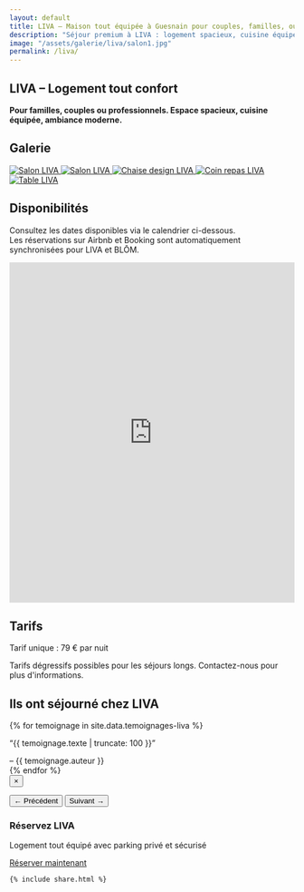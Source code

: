 ```yaml
---
layout: default
title: LIVA – Maison tout équipée à Guesnain pour couples, familles, ou dans le cadre d'une activité pro
description: "Séjour premium à LIVA : logement spacieux, cuisine équipée, parking privé et securisée."
image: "/assets/galerie/liva/salon1.jpg"
permalink: /liva/
---
```



<div class="bg-gray-100 min-h-screen px-6 py-8 text-center flex flex-col">

  <!-- SECTION ACCUEIL -->
  <section id="accueil" class="mb-12 max-w-3xl mx-auto">
    <h1 class="text-5xl font-extrabold mb-6 text-gray-900">LIVA – Logement tout confort</h1>
    <p class="text-xl text-gray-800 max-w-xl mx-auto">
      <strong>
        Pour familles, couples ou professionnels. Espace spacieux, cuisine équipée, ambiance moderne.
      </strong>
    </p>
  </section>

  <!-- SECTION GALERIE -->
  <section id="galerie" class="mb-12 max-w-5xl mx-auto">
    <h2 class="text-3xl font-semibold mb-8 text-gray-900">Galerie</h2>
    <div class="flex flex-wrap justify-center gap-6">
      <!-- Images comme avant -->
      <a href="{{ site.baseurl }}/assets/images/salon1.jpg" data-lightbox="liva" data-title="Salon LIVA" class="block rounded-lg shadow-lg overflow-hidden w-64 hover:scale-105 transition-transform">
        <img src="{{ site.baseurl }}/assets/images/salon1.jpg" alt="Salon LIVA" class="w-full h-40 object-cover" />
      </a>
      <a href="{{ site.baseurl }}/assets/images/Liva.jpg" data-lightbox="liva" data-title="Salon LIVA" class="block rounded-lg shadow-lg overflow-hidden w-64 hover:scale-105 transition-transform">
        <img src="{{ site.baseurl }}/assets/images/Liva.jpg" alt="Salon LIVA" class="w-full h-40 object-cover" />
      </a>
      <a href="{{ site.baseurl }}/assets/images/chaise.jpg" data-lightbox="liva" data-title="Chaise design LIVA" class="block rounded-lg shadow-lg overflow-hidden w-64 hover:scale-105 transition-transform">
        <img src="{{ site.baseurl }}/assets/images/chaise.jpg" alt="Chaise design LIVA" class="w-full h-40 object-cover" />
      </a>
      <a href="{{ site.baseurl }}/assets/images/espacerepas.jpg" data-lightbox="liva" data-title="Coin repas LIVA" class="block rounded-lg shadow-lg overflow-hidden w-64 hover:scale-105 transition-transform">
        <img src="{{ site.baseurl }}/assets/images/espacerepas.jpg" alt="Coin repas LIVA" class="w-full h-40 object-cover" />
      </a>
      <a href="{{ site.baseurl }}/assets/images/the.jpg" data-lightbox="liva" data-title="Table LIVA" class="block rounded-lg shadow-lg overflow-hidden w-64 hover:scale-105 transition-transform">
        <img src="{{ site.baseurl }}/assets/images/the.jpg" alt="Table LIVA" class="w-full h-40 object-cover" />
      </a>
    </div>
  </section>
  <!-- SECTION DISPONIBILITÉS -->
<section id="disponibilites" class="mb-12 max-w-4xl mx-auto text-left px-4">
  <h2 class="text-3xl font-semibold mb-6 text-gray-900">Disponibilités</h2>
  <p class="mb-4 text-gray-700">
    Consultez les dates disponibles via le calendrier ci-dessous.<br>
    Les réservations sur Airbnb et Booking sont automatiquement synchronisées pour LIVA et BLŌM.
  </p>

  <div class="overflow-hidden rounded-xl shadow-lg border border-gray-300">
    <iframe 
      src="https://calendar.google.com/calendar/embed?src=25b3ab9fef930d1760a10e762624b8f604389bdbf69d0ad23c98759fee1b1c89%40group.calendar.google.com&src=c686866e780e72a89dd094dedc492475386f2e6ee8e22b5a63efe7669d52621b%40group.calendar.google.com&src=hmtqpabhudvckhdt21tct8qi1qdmofg5%40import.calendar.google.com&src=hopd1ooabqsindu1n8d19kf4r4bji29g%40import.calendar.google.com&src=b8uo9em2kb7mdeg5s6ca8926vfiucrka%40import.calendar.google.com&src=9lqfrrkgng43e6vvomqlijjgcrohsqh2%40import.calendar.google.com&ctz=Europe/Paris" 
      style="border: 0" 
      width="100%" 
      height="600" 
      frameborder="0" 
      scrolling="no">
    </iframe>
  </div>
</section>




  <!-- SECTION TARIFS -->
  <section id="tarifs" class="mb-12 max-w-3xl mx-auto text-left px-4">
    <h2 class="text-3xl font-semibold mb-6 text-gray-900">Tarifs</h2>
    <p class="text-xl">
      Tarif unique : <span class="font-bold text-blue-600">79 € par nuit</span>
    </p>
    <p class="mt-3 italic text-sm text-gray-600">
      Tarifs dégressifs possibles pour les séjours longs. Contactez-nous pour plus d'informations.
    </p>
  </section>


  <!-- Bloc témoignages -->
<div class="mt-20">
  <h2 class="text-2xl font-bold text-center mb-6">Ils ont séjourné chez LIVA</h2>
  <div class="relative max-w-3xl mx-auto overflow-hidden">
    <div id="carousel" class="flex transition-transform duration-700">
      {% for temoignage in site.data.temoignages-liva %}
      <div class="min-w-full px-4 cursor-pointer" onclick="openModal({{ forloop.index0 }})">
        <p class="italic text-lg truncate">“{{ temoignage.texte | truncate: 100 }}”</p>
        <span class="block mt-2 text-sm text-gray-400">– {{ temoignage.auteur }}</span>
      </div>
      {% endfor %}
    </div>
  </div>
</div>

  
<!-- Modal témoignage -->
<div id="testimonialModal" class="fixed inset-0 bg-black bg-opacity-80 hidden items-center justify-center z-50 px-4">
  <div class="bg-white text-black max-w-xl p-6 rounded-xl relative">
    <button onclick="closeModal()" class="absolute top-2 right-4 text-2xl font-bold text-gray-600">&times;</button>
    <p id="modalText" class="text-lg leading-relaxed mb-4"></p>
    <div class="flex justify-between mt-4">
      <button onclick="prevTestimonial()" class="text-sm font-semibold text-blue-600 hover:underline">&larr; Précédent</button>
      <button onclick="nextTestimonial()" class="text-sm font-semibold text-blue-600 hover:underline">Suivant &rarr;</button>
    </div>
  </div>
</div>

<!-- Appel à l'action -->
<div class="mt-16 bg-white text-black py-6 px-4 text-center rounded-xl shadow-xl max-w-4xl mx-auto animate-fadeIn delay-600">
  <h3 class="text-2xl font-bold mb-2">Réservez LIVA</h3>
  <p class="mb-4">Logement tout équipé avec parking privé et sécurisé</p>

  <!-- Bloc boutons responsive -->
  <div class="flex flex-col sm:flex-row sm:justify-center gap-4 mt-4">
    <a href="{{ site.baseurl }}/contact"
       class="inline-block bg-black text-white px-6 py-3 rounded-full font-semibold shadow hover:bg-gray-800 transition text-center">
      Réserver maintenant
    </a>

    {% include share.html %}
  </div>
</div>

<script>
let currentIndex = 0;
const fullTestimonials = [
  {% for temoignage in site.data.temoignages-liva %}
    `{{ temoignage.texte | strip_newlines | escape }}`,
  {% endfor %}
];

function openModal(i) {
  currentIndex = i;
  updateModalText();
  document.getElementById("testimonialModal").classList.remove("hidden");
  document.getElementById("testimonialModal").classList.add("flex");
}

function closeModal() {
  document.getElementById("testimonialModal").classList.add("hidden");
  document.getElementById("testimonialModal").classList.remove("flex");
}

function updateModalText() {
  document.getElementById("modalText").innerText = fullTestimonials[currentIndex];
}

function prevTestimonial() {
  currentIndex = (currentIndex - 1 + fullTestimonials.length) % fullTestimonials.length;
  updateModalText();
}

function nextTestimonial() {
  currentIndex = (currentIndex + 1) % fullTestimonials.length;
  updateModalText();
}

// Carrousel automatique
const carousel = document.getElementById("carousel");
const totalItems = {{ site.data.temoignages-liva | size }};
let carouselIndex = 0;

function showCarouselSlide(index) {
  const offset = -index * 100;
  carousel.style.transform = `translateX(${offset}%)`;
}

setInterval(() => {
  carouselIndex = (carouselIndex + 1) % totalItems;
  showCarouselSlide(carouselIndex);
}, 4000);
</script>
